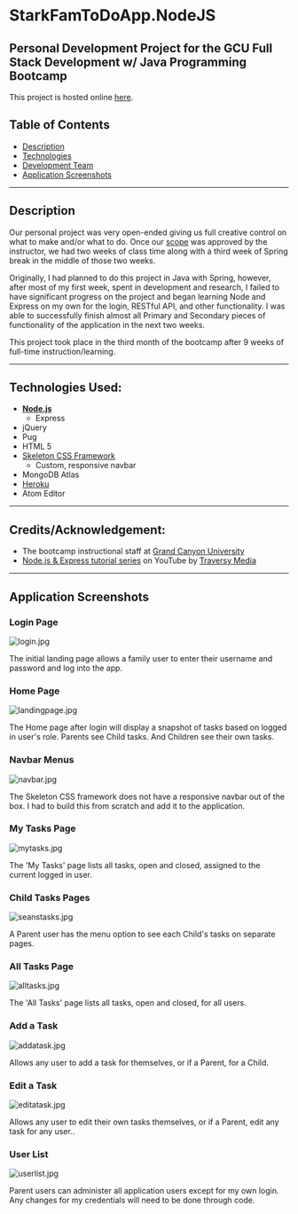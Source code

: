 # StarkFamToDoApp.NodeJS
## Personal Development Project for the GCU Full Stack Development w/ Java Programming Bootcamp

This project is hosted online [here](https://tws-app01.herokuapp.com/).

## Table of Contents

- [Description](#description)
- [Technologies](#technologies)
- [Development Team](#development-team)
- [Application Screenshots](#application-screenshots)

---
## Description
Our personal project was very open-ended giving us full creative control on what to make and/or what to do. Once our [scope](https://docs.google.com/document/d/1CXKu2SBiXJTveR-7KPmo8l-QiKO1IWxiq9o06056mg0/edit?usp=sharing) was approved by the instructor, we had two weeks of class time along with a third week of Spring break in the middle of those two weeks.  

Originally, I had planned to do this project in Java with Spring, however, after most of my first week, spent in development and research, I failed to have significant progress on the project and began learning Node and Express on my own for the login, RESTful API, and other functionality.  I was able to successfully finish almost all Primary and Secondary pieces of functionality of the application in the next two weeks.

This project took place in the third month of the bootcamp after 9 weeks of full-time instruction/learning.  

---
## Technologies Used:
- [**Node.js**](https://nodejs.org/en/)
  - Express
- jQuery
- Pug
- HTML 5
- [Skeleton CSS Framework](http://getskeleton.com/)
  - Custom, responsive navbar
- MongoDB Atlas
- [Heroku](https://www.heroku.com/)
- Atom Editor

---
## Credits/Acknowledgement:

- The bootcamp instructional staff at [Grand Canyon University](https://www.gcu.edu/degree-programs/java-programming-certificate)
- [Node.js & Express tutorial series](https://www.youtube.com/playlist?list=PLillGF-RfqbYRpji8t4SxUkMxfowG4Kqp) on YouTube by [Traversy Media](https://www.youtube.com/channel/UC29ju8bIPH5as8OGnQzwJyA)

---
## Application Screenshots

### **Login Page**
![login.jpg](/screenshots/login.jpg)

The initial landing page allows a family user to enter their username and password and log into the app.

### **Home Page**
![landingpage.jpg](/screenshots/landingpage.jpg)

The Home page after login will display a snapshot of tasks based on logged in user's role.  Parents see Child tasks.  And Children see their own tasks.

### **Navbar Menus**
![navbar.jpg](/screenshots/navbar.jpg)

The Skeleton CSS framework does not have a responsive navbar out of the box. I had to build this from scratch and add it to the application.

### **My Tasks Page**
![mytasks.jpg](/screenshots/mytasks.jpg)

The 'My Tasks' page lists all tasks, open and closed, assigned to the current logged in user.

### **Child Tasks Pages**
![seanstasks.jpg](/screenshots/seanstasks.jpg)

A Parent user has the menu option to see each Child's tasks on separate pages.

### **All Tasks Page**
![alltasks.jpg](/screenshots/alltasks.jpg)

The 'All Tasks' page lists all tasks, open and closed, for all users. 

### **Add a Task**
![addatask.jpg](/screenshots/addatask.jpg)

Allows any user to add a task for themselves, or if a Parent, for a Child.

### **Edit a Task**
![editatask.jpg](/screenshots/editatask.jpg)

Allows any user to edit their own tasks themselves, or if a Parent, edit any task for any user..

### **User List**
![userlist.jpg](/screenshots/userlist.jpg)

Parent users can administer all application users except for my own login.  Any changes for my credentials will need to be done through code.
